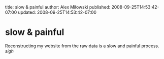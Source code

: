 title: slow & painful
author: Alex Miłowski
published: 2008-09-25T14:53:42-07:00
updated: 2008-09-25T14:53:42-07:00

# slow & painful

Reconstructing my website from the raw data is a slow and painful process.  *sigh*



